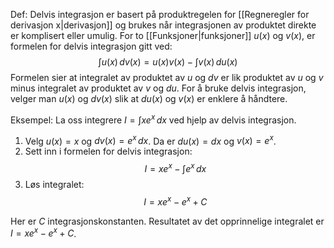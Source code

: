 Def:
Delvis integrasjon er basert på produktregelen for [[Regneregler for derivasjon x|derivasjon]] og brukes når integrasjonen av produktet direkte er komplisert eller umulig. For to [[Funksjoner|funksjoner]]  $u(x)$ og $v(x)$, er formelen for delvis integrasjon gitt ved:
$$ \int u(x) \, dv(x) = u(x)v(x) - \int v(x) \, du(x) $$Formelen sier at integralet av produktet av $u$ og $dv$ er lik produktet av $u$ og $v$ minus integralet av produktet av $v$ og $du$. For å bruke delvis integrasjon, velger man $u(x)$ og $dv(x)$ slik at $du(x)$ og $v(x)$ er enklere å håndtere.

Eksempel:
La oss integrere $I = \int x e^x \, dx$ ved hjelp av delvis integrasjon.

1. Velg $u(x) = x$ og $dv(x) = e^x \, dx$. Da er $du(x) = dx$ og $v(x) = e^x$.
2. Sett inn i formelen for delvis integrasjon:
$$ I = x e^x - \int e^x \, dx $$
3. Løs integralet:
$$ I = x e^x - e^x + C $$

Her er $C$ integrasjonskonstanten. Resultatet av det opprinnelige integralet er $I = x e^x - e^x + C$.